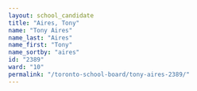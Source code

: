 ```yaml
---
layout: school_candidate
title: "Aires, Tony"
name: "Tony Aires"
name_last: "Aires"
name_first: "Tony"
name_sortby: "aires"
id: "2389"
ward: "10"
permalink: "/toronto-school-board/tony-aires-2389/"
---
```

